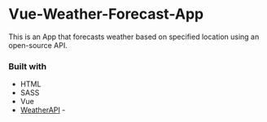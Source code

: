 # Vue-Weather-Forecast-App

This is an App that forecasts weather based on specified location using an open-source API.

### Built with

- HTML
- SASS
- Vue
- [WeatherAPI](https://www.weatherapi.com/) - 


